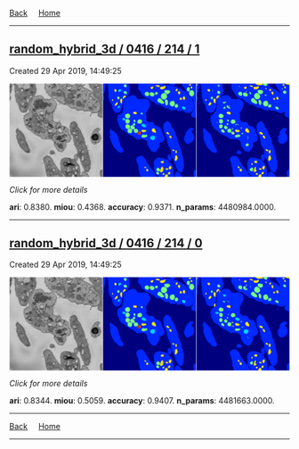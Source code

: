 
[Back](..)&nbsp;&nbsp;&nbsp;&nbsp;&nbsp;[Home](https://leapmanlab.github.io/snapshots)

---

<div class="summary"><a href="1"><h2>random_hybrid_3d / 0416 / 214 / 1</h2></a><p>Created 29 Apr 2019, 14:49:25
</p><a href="1"><img src="1/media/summary.png" align="center"></a><p>
<i>Click for more details</i>
</p></div>

**ari**: 0.8380. **miou**: 0.4368. **accuracy**: 0.9371. **n_params**: 4480984.0000. 

---

<div class="summary"><a href="0"><h2>random_hybrid_3d / 0416 / 214 / 0</h2></a><p>Created 29 Apr 2019, 14:49:25
</p><a href="0"><img src="0/media/summary.png" align="center"></a><p>
<i>Click for more details</i>
</p></div>

**ari**: 0.8344. **miou**: 0.5059. **accuracy**: 0.9407. **n_params**: 4481663.0000. 

---

[Back](..)&nbsp;&nbsp;&nbsp;&nbsp;&nbsp;[Home](https://leapmanlab.github.io/snapshots)

---